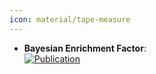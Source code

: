 ```yaml
---
icon: material/tape-measure
---
```


- **Bayesian Enrichment Factor**:   
	[![Publication](https://img.shields.io/badge/Publication-Citations:N/A-blue?style=for-the-badge&logo=bookstack)](2403.10478)  
